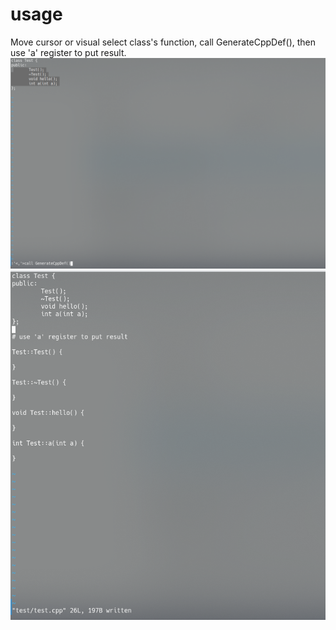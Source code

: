 # usage
Move cursor or visual select class's function, call GenerateCppDef(), then use 'a' register to put result.
![](example01.png)
![](example02.png)
